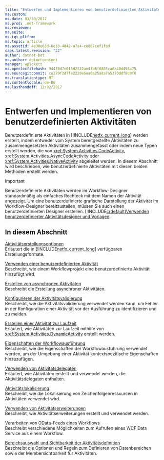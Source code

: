 ```yaml
---
title: "Entwerfen und Implementieren von benutzerdefinierten Aktivitäten"
ms.custom: 
ms.date: 03/30/2017
ms.prod: .net-framework
ms.reviewer: 
ms.suite: 
ms.tgt_pltfrm: 
ms.topic: article
ms.assetid: 4e30e63d-6e33-4842-a7a4-ce807cef1fad
caps.latest.revision: "22"
author: dotnet-bot
ms.author: dotnetcontent
manager: wpickett
ms.openlocfilehash: 944f8d7c015d2522ae4fb8f0805ca6a40d494a75
ms.sourcegitcommit: ce279f2d7fe2220e6ea0a25a8a7a5370ddf8d9f0
ms.translationtype: MT
ms.contentlocale: de-DE
ms.lasthandoff: 12/02/2017
---
```

# <a name="designing-and-implementing-custom-activities"></a>Entwerfen und Implementieren von benutzerdefinierten Aktivitäten
Benutzerdefinierte Aktivitäten in [!INCLUDE[netfx_current_long](../../../includes/netfx-current-long-md.md)] werden erstellt, indem entweder vom System bereitgestellte Aktivitäten zu zusammengesetzten Aktivitäten zusammengefasst oder indem neue Typen erstellt werden, die von <xref:System.Activities.CodeActivity>, <xref:System.Activities.AsyncCodeActivity> oder <xref:System.Activities.NativeActivity> abgeleitet werden. In diesem Abschnitt wird beschrieben, wie benutzerdefinierte Aktivitäten mit diesen beiden Methoden erstellt werden.  
  
> [!IMPORTANT]
>  Benutzerdefinierte Aktivitäten werden im Workflow-Designer standardmäßig als einfaches Rechteck mit dem Namen der Aktivität angezeigt. Um eine benutzerdefinierte grafische Darstellung der Aktivität im Workflow-Designer bereitzustellen, müssen Sie auch einen benutzerdefinierten Designer erstellen. [!INCLUDE[crdefault](../../../includes/crdefault-md.md)][Verwenden benutzerdefinierter Aktivitätsdesigner und Vorlagen](../../../docs/framework/windows-workflow-foundation/using-custom-activity-designers-and-templates.md).  
  
## <a name="in-this-section"></a>In diesem Abschnitt  
 [Aktivitätserstellungsoptionen](../../../docs/framework/windows-workflow-foundation/activity-authoring-options-in-wf.md)  
 Erläutert die in [!INCLUDE[netfx_current_long](../../../includes/netfx-current-long-md.md)] verfügbaren Erstellungsformate.  
  
 [Verwenden einer benutzerdefinierten Aktivität](../../../docs/framework/windows-workflow-foundation/using-a-custom-activity.md)  
 Beschreibt, wie einem Workflowprojekt eine benutzerdefinierte Aktivität hinzufügt wird.  
  
  [Erstellen von asynchronen Aktivitäten](../../../docs/framework/windows-workflow-foundation/creating-asynchronous-activities-in-wf.md)  
 Beschreibt die Erstellung asynchroner Aktivitäten.  
  
 [Konfigurieren der Aktivitätsvalidierung](../../../docs/framework/windows-workflow-foundation/configuring-activity-validation.md)  
 Beschreibt, wie die Aktivitätsvalidierung verwendet werden kann, um Fehler in der Konfiguration einer Aktivität vor der Ausführung zu identifizieren und zu melden.  
  
 [Erstellen einer Aktivität zur Laufzeit](../../../docs/framework/windows-workflow-foundation/creating-an-activity-at-runtime-with-dynamicactivity.md)  
 Erläutert, wie Aktivitäten zur Laufzeit mithilfe von <xref:System.Activities.DynamicActivity> erstellt werden.  
  
 [Eigenschaften der Workflowausführung](../../../docs/framework/windows-workflow-foundation/workflow-execution-properties.md)  
 Beschreibt, wie die Eigenschaften der Workflowausführung verwendet werden, um der Umgebung einer Aktivität kontextspezifische Eigenschaften hinzuzufügen.  
  
 [Verwenden von Aktivitätsdelegaten](../../../docs/framework/windows-workflow-foundation/using-activity-delegates.md)  
 Erläutert, wie Aktivitäten erstellt und verwendet werden, die Aktivitätsdelegaten enthalten.  
  
 [Aktivitätslokalisierung](../../../docs/framework/windows-workflow-foundation/activity-localization.md)  
 Beschreibt, wie die Lokalisierung von Zeichenfolgenressourcen in Aktivitäten verwendet wird.  
  
 [Verwenden von Aktivitätserweiterungen](../../../docs/framework/windows-workflow-foundation/using-activity-extensions.md)  
 Beschreibt, wie Aktivitätserweiterungen erstellt und verwendet werden.  
  
 [Verarbeiten von OData-Feeds eines Workflows](../../../docs/framework/windows-workflow-foundation/consuming-odata-feeds-from-a-workflow.md)  
 Beschreibt verschiedene Möglichkeiten zum Aufrufen eines WCF Data Service aus einem Workflow.  
  
 [Bereichsauswahl und Sichtbarkeit der Aktivitätsdefinition](../../../docs/framework/windows-workflow-foundation/activity-definition-scoping-and-visibility.md)  
 Beschreibt die Optionen und Regeln zum Definieren von Datenbereichen sowie der Membersichtbarkeit für Aktivitäten.

